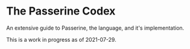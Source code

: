 # The Passerine Codex
An extensive guide to Passerine, the language, and it's implementation.

This is a work in progress as of 2021-07-29.
